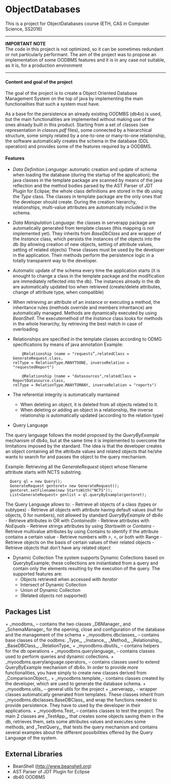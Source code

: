 # ObjectDatabases
This is a project for ObjectDatabases course (ETH, CAS in Computer Science, SS2016)

***
**IMPORTANT NOTE**<br/>
The code in this project is not optimized, so it can be sometimes redundant or not particularly performant. The aim
of the project was to propose an implementation of some OODBMS features and it is in any case not suitable, as it is, 
for a production environment
***

<h4>Content and goal of the project</h4>

The goal of the project is to create a Object Oriented Database Management System on the top of java by implementing the main 
functionalities that such a system must have.

As a base for the persistence an already existing OODMBS (db4o) is used, but the main functionalities are implemented 
without making use of the ones already built in this product. 
Starting from a set of classes (see representation in _classes.pdf_ files), some connected by a hierarchical structure,
some simply related by a one-to-one or many-to-one  relationship, the software automatically creates the schema 
in the database (DDL operation) and provides some of the features required by a OODBMS.


<H4> Features </H4>


+ _Data Definition Language_: automatic creation and update of schema when loading the database (during the startup of the 
application); the java classes in the template package are scanned by means of the java reflection and the method bodies parsed
by the AST Parser of JDT Plugin for Eclipse; the whole class definitions are stored in the db using the _Type_ class.
The classes in template package are the only ones that the developer should create. During the creation hierarchy, relationships,
multi-value attributes are automatically included in the schema.

+ _Data Manipulation Language_: the classes in serverapp package are automatically generated from template classes (this mapping is not implemented yet). They inherits
from _BaseDbClass_ and are wrapper of the _Instance_ class, which persists the instances of the objects into the db (by allowing creation of new objects, setting of attribute values, setting of related objects)
These classes must be used by the developer in the application. Their methods perform the persistence logic in a totally transparent way to the developer.

+ Automatic update of the schema every time the application starts (it is enought to change a class in the template package and
the modification are immediately reflected into the db). The instances already in the db are automatically updated too when retrieved (create/delete attributes, change of attribute type, when compatible)

+ When retrieving an attribute of an instance or executing a method, the inheritance rules (methods override and members inheritance) are automatically managed. Methods are dynamically executed by using _BeanShell_. The executemethod of the _Instance_ 
class looks for methods in the whole hierarchy, by retrieving the best match in case of overloading.

+ Relationships are specified in the template classes according to ODMG specifications by means of java annotation 
  Example:

          @Relationship (name = "requests”,relatedClass = GenerateRequest.class, 
      relType = RelationType.MANYTOONE, inverseRelation = "requestedReport")

          @Relationship (name = "datasources",relatedClass = ReportDatasource.class,
      relType = RelationType.MANYTOMANY, inverseRelation = "reports")

+ The referential integrity is automatically mantained 
    - When deleting an object, it is deleted from all objects related to it.
    - When deleting or adding an object in a relationship, the inverse relationship is automatically updated (according to the relation type)

+ Query Language

 The query language follows the model proposed by the _QueryByExample_ mechanism of db4o, but at the same time it is implemented to overcome the limitations imposed by the standard. The idea is that the developer creates an object containing all the attribute values and related objects that he/she wants to search for and passes the object to the query mechanism.

  Example: Retrieving all the _GenerateRequest_ object whose filename attribute starts with NCTS substring.

      Query ql = new Query();
      GenerateRequest gentoret= new GenerateRequest();
      gentoret.setFilename(new StartsWith("NCTS"));
      List<GenerateRequest> genlist = ql.queryByExample(gentoret);

 
  The Query Language allows to:
    - Retrieve all objects of a class (types or subtypes)
    -	Retrieve all objects with attribute having default values (null for objects, 0 for numbers), not allowed by standard _QueryByExample_ of db4o
    -	Retrieve attributes in OR with _ContainedIn_
    -	Retrieve attributes with _NoEquals_
    -	Retrieve strings attributes by using _Startswith_ or _Contains_
    -	Retrieve multivalue attributes by using Contains to identify if the attribute contains a certain value
    -	Retrieve numbers with >, <, or both with Range
    -	Retrieve objects on the basis of certain values of their related objects
    -	Retrieve objects that don’t have any related object
    
+ Dynamic Collection 
The system supports Dynamic Collections based on QuerybyExample;  these collections are instantiated from a query and contain only the elements resulting by the execution of the query. The supported features are:
    -	Objects retrieved when accessed with _Iterator_
    -	Intersect of Dynamic Collection
    -	Union of Dynamic Collection
    -	(Related objects not supported)


<h2>Packages List</h2>
+ _moodbms_ – contains the two classes _DBManager_ and _SchemaManager_ for the opening, close and configuration of the database and the management of the schema
+ _myoodbms.dbclasses_ – contains base classes of the oodbms: _Type_, _Instance_, _Method_, _Relationship_, _BaseDBClass_, _RelationType_
+ _myoodbms.dbutils_ – contains helpers for the db operations
+ _myoodbms.querylanguage_ - contains classes used to perform queries and dynamic collections. 
+ _myoodbms.querylanguage.operators_ – contains classes used to extend QueryByExample mechanism of db4o. In order to provide more functionalities, you have simply to create new classes derived from _ComparisonObject_.
+ _myoodbms.template_- contains classes created by the developer, which are  used to generate the database schema.
+ _myoodbms.utils_ –  general utils for the project
+ _serverapp_ - wrapper classes automatically generated from templates. 
These classes inherit from _myoodbms.dbclasses.BaseDBClass_ and wrap the functions needed to provide persistence. They have to used by the developer in their applications.
+ _myoodbms.Test_ – contains classes to test the project. The main 2 classes are _TestApp_, that creates some objects saving them in the db, retrieves them, sets some attributes values and executes some methods, and _TestQuery_, that tests the query mechanism and contains several examples about the different possibilities offered by the Query Language of the system.


<h2>External Libraries</h2> 

+ BeanShell (http://www.beanshell.org)
+ AST Parser of JDT Plugin for Eclipse
+ db40 OODBMS

